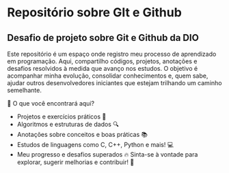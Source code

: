 # Repositório sobre GIt e Github
## Desafio de projeto sobre Git e Github da DIO
Este repositório é um espaço onde registro meu processo de aprendizado em programação. Aqui, compartilho códigos, projetos, anotações e desafios resolvidos à medida que avanço nos estudos. O objetivo é acompanhar minha evolução, consolidar conhecimentos e, quem sabe, ajudar outros desenvolvedores iniciantes que estejam trilhando um caminho semelhante.

📌 O que você encontrará aqui?

 - Projetos e exercícios práticos 📝
 - Algoritmos e estruturas de dados 🔍
 - Anotações sobre conceitos e boas práticas 📚
 - Estudos de linguagens como C, C++, Python e mais! 💻
 - Meu progresso e desafios superados 🔥
Sinta-se à vontade para explorar, sugerir melhorias e contribuir! 🚀

